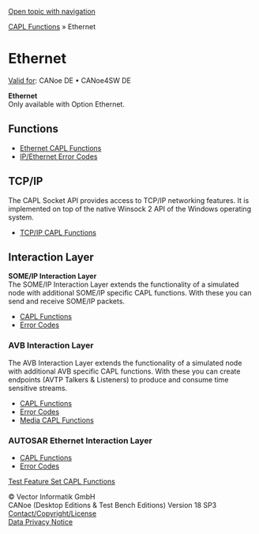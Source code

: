 [Open topic with navigation](../../../../CANoeDEFamily.htm#Topics/CAPLFunctions/IP/CAPLEthernetStartPage.md)

[CAPL Functions](../CAPLfunctions.md) » Ethernet

# Ethernet

[Valid for](../../Shared/FeatureAvailability.md): CANoe DE • CANoe4SW DE

**Ethernet**  
Only available with Option Ethernet.

## Functions

- [Ethernet CAPL Functions](CAPLfunctionsIPOverview.md)
- [IP/Ethernet Error Codes](CAPLfunctionsIPErrorCodes.md)

## TCP/IP

The CAPL Socket API provides access to TCP/IP networking features. It is implemented on top of the native Winsock 2 API of the Windows operating system.

- [TCP/IP CAPL Functions](../TCPIPAPI/CAPLfunctionsTCPIPOverview.md)

## Interaction Layer

**SOME/IP Interaction Layer**  
The SOME/IP Interaction Layer extends the functionality of a simulated node with additional SOME/IP specific CAPL functions. With these you can send and receive SOME/IP packets.

- [CAPL Functions](SOMEIPIL/CAPLfunctionsSomeIPILOverview.md)
- [Error Codes](CAPLfunctionsSOMEIPILErrorCodes.md)

### AVB Interaction Layer

The AVB Interaction Layer extends the functionality of a simulated node with additional AVB specific CAPL functions. With these you can create endpoints (AVTP Talkers & Listeners) to produce and consume time sensitive streams.

- [CAPL Functions](AVBIL/CAPLfunctionsAVBILOverview.md)
- [Error Codes](AVBIL/CAPLfunctionsAVBILErrorCode.md)
- [Media CAPL Functions](../Media/CAPLfunctionsMediaOverview.md)

### AUTOSAR Ethernet Interaction Layer

- [CAPL Functions](AUTOSARethIL/CAPLfunctionsAREthILOverview.md)
- [Error Codes](AUTOSARethIL/CAPLfunctionsAREthILErrorCodes.md)

[Test Feature Set CAPL Functions](../Test/CAPLfunctionsTFSOverview.md)

© Vector Informatik GmbH  
CANoe (Desktop Editions & Test Bench Editions) Version 18 SP3  
[Contact/Copyright/License](../../Shared/ContactCopyrightLicense.md)  
[Data Privacy Notice](https://www.vector.com/int/en/company/get-info/privacy-policy/)

